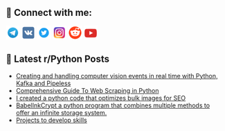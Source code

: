 ## 🔎 Connect with me:
[<img src="https://github.com/bullbesh/bullbesh/blob/main/images/Telegram.png" width="32" height="32" />](https://t.me/bullbesh)
[<img src="https://github.com/bullbesh/bullbesh/blob/main/images/VK.png" width="32" height="32" />](https://vk.com/bullbesh)
[<img src="https://github.com/bullbesh/bullbesh/blob/main/images/Twitter.png" width="32" height="32" />](https://twitter.com/bullbesh1)
[<img src="https://github.com/bullbesh/bullbesh/blob/main/images/Instagram.png" width="32" height="32" />](https://www.instagram.com/bullbesh)
[<img src="https://github.com/bullbesh/bullbesh/blob/main/images/Reddit.png" width="32" height="32" />](https://www.reddit.com/user/bullbesh)
[<img src="https://github.com/bullbesh/bullbesh/blob/main/images/YouTube.png" width="32" height="32" />](https://www.youtube.com/channel/UCtfjRs6uzgq5mfm8S06WTcg)

## 📕 Latest r/Python Posts
<!-- BLOG-POST-LIST:START -->
- [Creating and handling computer vision events in real time with Python, Kafka and Pipeless](https://www.reddit.com/r/Python/comments/16bx9vt/creating_and_handling_computer_vision_events_in/)
- [Comprehensive Guide To Web Scraping in Python](https://www.reddit.com/r/Python/comments/16bt6tb/comprehensive_guide_to_web_scraping_in_python/)
- [I created a python code that optimizes bulk images for SEO](https://www.reddit.com/r/Python/comments/16bsn5y/i_created_a_python_code_that_optimizes_bulk/)
- [BabelInkCrypt a python program that combines multiple methods to offer an infinite storage system.](https://www.reddit.com/r/Python/comments/16brq0b/babelinkcrypt_a_python_program_that_combines/)
- [Projects to develop skills](https://www.reddit.com/r/Python/comments/16bqv96/projects_to_develop_skills/)
<!-- BLOG-POST-LIST:END -->
